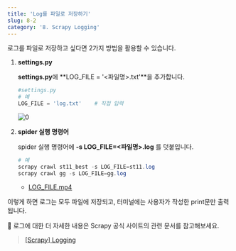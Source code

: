 ```yaml
---
title: 'Log를 파일로 저장하기'
slug: 8-2
category: '8. Scrapy Logging'
---
```


로그를 파일로 저장하고 싶다면 2가지 방법을 활용할 수 있습니다.

1. **settings.py**
   
    **settings.py**에 **LOG_FILE = '<파일명>.txt'**을 추가합니다.
    
    ```python
    #settings.py
    # 예
    LOG_FILE = 'log.txt'    # 직접 입력
    ```
    
    ![0](./scrapy/8-2/0.png)
    
   
2. **spider 실행 명령어**

    spider 실행 명령어에 **-s LOG_FILE=<파일명>.log** 를 덧붙입니다.

    ```powershell
    # 예
    scrapy crawl st11_best -s LOG_FILE=st11.log
    scrapy crawl gg -s LOG_FILE=gg.log
    ```

    - [LOG_FILE.mp4](https://s3.us-west-2.amazonaws.com/secure.notion-static.com/8b833005-5d9e-431d-9ef4-a8d418dbd3fb/LOG_FILE.mp4?X-Amz-Algorithm=AWS4-HMAC-SHA256&X-Amz-Content-Sha256=UNSIGNED-PAYLOAD&X-Amz-Credential=AKIAT73L2G45EIPT3X45%2F20220304%2Fus-west-2%2Fs3%2Faws4_request&X-Amz-Date=20220304T181907Z&X-Amz-Expires=86400&X-Amz-Signature=eb128d95c936872720a1b4c41d75344f27be494b3189eb8860e9871a639c1290&X-Amz-SignedHeaders=host&x-id=GetObject) 

이렇게 하면 로그는 모두 파일에 저장되고, 터미널에는 사용자가 작성한 print문만 출력됩니다.


📖 로그에 대한 더 자세한 내용은 Scrapy 공식 사이트의 관련 문서를 참고해보세요.
> 
> [[Scrapy] Logging](https://docs.scrapy.org/en/latest/topics/logging.html)

